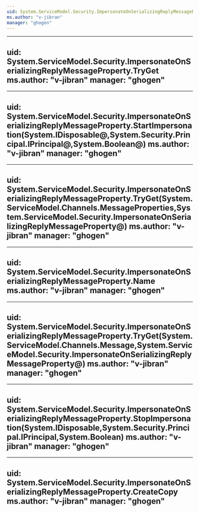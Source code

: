 ```yaml
---
uid: System.ServiceModel.Security.ImpersonateOnSerializingReplyMessageProperty
ms.author: "v-jibran"
manager: "ghogen"
---
```


---
uid: System.ServiceModel.Security.ImpersonateOnSerializingReplyMessageProperty.TryGet
ms.author: "v-jibran"
manager: "ghogen"
---

---
uid: System.ServiceModel.Security.ImpersonateOnSerializingReplyMessageProperty.StartImpersonation(System.IDisposable@,System.Security.Principal.IPrincipal@,System.Boolean@)
ms.author: "v-jibran"
manager: "ghogen"
---

---
uid: System.ServiceModel.Security.ImpersonateOnSerializingReplyMessageProperty.TryGet(System.ServiceModel.Channels.MessageProperties,System.ServiceModel.Security.ImpersonateOnSerializingReplyMessageProperty@)
ms.author: "v-jibran"
manager: "ghogen"
---

---
uid: System.ServiceModel.Security.ImpersonateOnSerializingReplyMessageProperty.Name
ms.author: "v-jibran"
manager: "ghogen"
---

---
uid: System.ServiceModel.Security.ImpersonateOnSerializingReplyMessageProperty.TryGet(System.ServiceModel.Channels.Message,System.ServiceModel.Security.ImpersonateOnSerializingReplyMessageProperty@)
ms.author: "v-jibran"
manager: "ghogen"
---

---
uid: System.ServiceModel.Security.ImpersonateOnSerializingReplyMessageProperty.StopImpersonation(System.IDisposable,System.Security.Principal.IPrincipal,System.Boolean)
ms.author: "v-jibran"
manager: "ghogen"
---

---
uid: System.ServiceModel.Security.ImpersonateOnSerializingReplyMessageProperty.CreateCopy
ms.author: "v-jibran"
manager: "ghogen"
---
